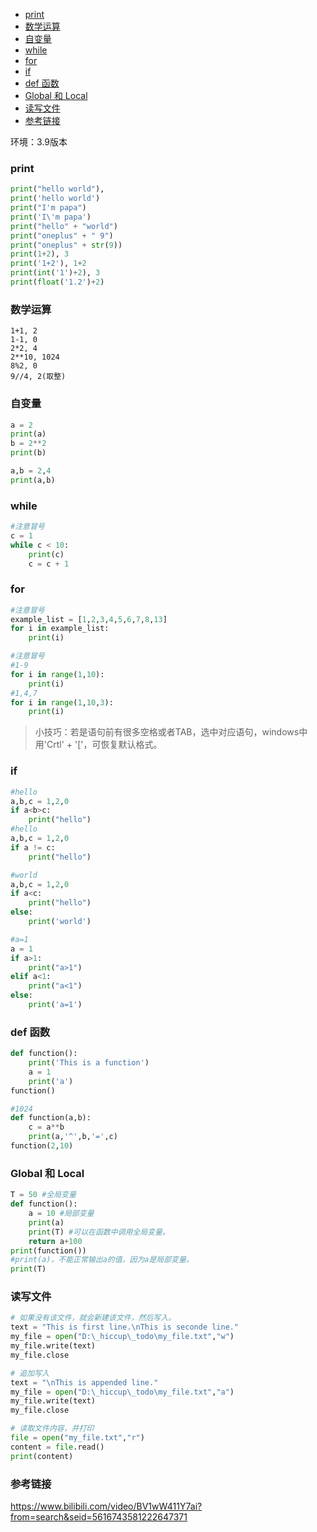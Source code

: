 <!-- TOC -->

- [print](#print)
- [数学运算](#数学运算)
- [自变量](#自变量)
- [while](#while)
- [for](#for)
- [if](#if)
- [def 函数](#def-函数)
- [Global 和 Local](#global-和-local)
- [读写文件](#读写文件)
- [参考链接](#参考链接)

<!-- /TOC -->



环境：3.9版本  
### print

```python
print("hello world"),
print('hello world')
print("I'm papa")
print('I\'m papa')
print("hello" + "world")
print("oneplus" + " 9")
print("oneplus" + str(9))
print(1+2), 3
print('1+2'), 1+2
print(int('1')+2), 3
print(float('1.2')+2)
```


### 数学运算
```shell
1+1, 2
1-1, 0
2*2, 4
2**10, 1024
8%2, 0 
9//4, 2(取整)
```

### 自变量
```python
a = 2
print(a)
b = 2**2
print(b)
```
```python
a,b = 2,4
print(a,b)
```

### while
```python
#注意冒号
c = 1
while c < 10:
    print(c)
    c = c + 1
```

### for
```python
#注意冒号
example_list = [1,2,3,4,5,6,7,8,13]
for i in example_list:
    print(i)
```

```python
#注意冒号
#1-9
for i in range(1,10):
    print(i)
#1,4,7
for i in range(1,10,3):
    print(i)
```
> 小技巧：若是语句前有很多空格或者TAB，选中对应语句，windows中用'Crtl' + '['，可恢复默认格式。  


### if
```python
#hello
a,b,c = 1,2,0
if a<b>c:
    print("hello")
#hello
a,b,c = 1,2,0
if a != c:
    print("hello")
```

```python
#world
a,b,c = 1,2,0
if a<c:
    print("hello")
else:
    print('world')
```

```python
#a=1
a = 1
if a>1:
    print("a>1")
elif a<1:
    print("a<1")
else:
    print('a=1')
```

### def 函数
```python
def function():
    print('This is a function')
    a = 1
    print('a')
function()
```
```python
#1024
def function(a,b):
    c = a**b
    print(a,'^',b,'=',c)
function(2,10)
```

### Global 和 Local

```python
T = 50 #全局变量
def function():
    a = 10 #局部变量
    print(a)
    print(T) #可以在函数中调用全局变量。
    return a+100
print(function())
#print(a)，不能正常输出a的值，因为a是局部变量。
print(T)
```
### 读写文件
```python
# 如果没有该文件，就会新建该文件，然后写入。
text = "This is first line.\nThis is seconde line."
my_file = open("D:\_hiccup\_todo\my_file.txt","w")
my_file.write(text)
my_file.close
```

```python
# 追加写入
text = "\nThis is appended line."
my_file = open("D:\_hiccup\_todo\my_file.txt","a")
my_file.write(text)
my_file.close
```

```python
# 读取文件内容，并打印
file = open("my_file.txt","r")
content = file.read()
print(content)
```





















### 参考链接
<https://www.bilibili.com/video/BV1wW411Y7ai?from=search&seid=5616743581222647371>